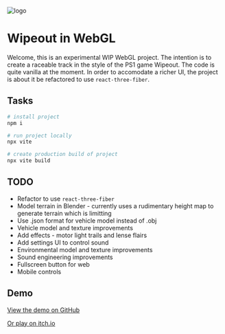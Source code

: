 ![logo](https://github.com/sebsowter/wipeout/assets/7384630/698b7b05-3809-49e9-badf-d665e1db4f6d)

# Wipeout in WebGL

Welcome, this is an experimental WIP WebGL project. The intention is to create a raceable track in the style of the PS1 game Wipeout. The code is quite vanilla at the moment. In order to accomodate a richer UI, the project is about it be refactored to use `react-three-fiber`.

## Tasks

```bash
# install project
npm i

# run project locally
npx vite

# create production build of project
npx vite build
```

## TODO

- Refactor to use `react-three-fiber`
- Model terrain in Blender - currently uses a rudimentary height map to generate terrain which is limitting
- Use .json format for vehicle model instead of .obj
- Vehicle model and texture improvements
- Add effects - motor light trails and lense flairs
- Add settings UI to control sound
- Environmental model and texture improvements
- Sound engineering improvements
- Fullscreen button for web
- Mobile controls

## Demo

[View the demo on GitHub](https://sebsowter.github.io/wipeout/)

[Or play on itch.io](https://calabi.itch.io/antigravity?secret=MqnRPz7h3nEsAqRaEp9YNyXhfXo)
